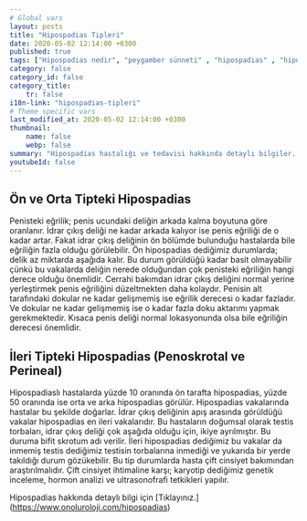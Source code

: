 ```yaml
---
# Global vars
layout: posts
title: "Hipospadias Tipleri"
date: 2020-05-02 12:14:00 +0300
published: true
tags: ["Hipospadias nedir", "peygamber sünneti" , "hipospadias" , "hipospadiasta eğrilik" , "hipospadias teşhis" , "hipospadias sünnet" , "hipospadias tip" , "hipospadias ameliyatı" , "hipospadias belirti" , "hipospadias tedavi" , "hipospadias çözüm" , "hipospadias sakatı" , "hipospadias sakatı ameliyatı" , "başarısız hipospadias ameliyatı" , "peygamber sünneti ameliyatı" , "peygamber sünneti tedavi" , "ileri hipospadias" ]
category: false
category_id: false
category_title:
    tr: false
i18n-link: "hipospadias-tipleri"
# Theme specific vars
last_modified_at: 2020-05-02 12:14:00 +0300
thumbnail:
    name: false
    webp: false
summary: "Hipospadias hastalığı ve tedavisi hakkında detaylı bilgiler... , Hipospadias nedir? ,  Hipospadias sakatı hastalarının tedavisi? , Hipospadias eğriliğinin sebebi, Hipospadias olmadığı halde peniste eğrilik olur mu? , Hipospadis teşhisi nasıl konur? , Hipospadiaslı çocuklar sünnet olmalı mı?, Hipospadias ameliyatı nasıl yapılır?"
youtubeId: false
---
```






## Ön ve Orta Tipteki Hipospadias

Penisteki eğrilik; penis ucundaki deliğin arkada kalma boyutuna göre oranlanır. İdrar çıkış deliği ne kadar arkada kalıyor ise penis eğriliği de o kadar artar. Fakat idrar çıkış deliğinin ön bölümde bulunduğu hastalarda bile eğriliğin fazla olduğu görülebilir. Ön hipospadias dediğimiz durumlarda; delik az miktarda aşağıda kalır. Bu durum görüldüğü kadar basit olmayabilir çünkü bu vakalarda deliğin nerede olduğundan çok penisteki eğriliğin hangi derece olduğu önemlidir. Cerrahi bakımdan idrar çıkış deliğini normal yerine yerleştirmek penis eğriliğini düzeltmekten daha kolaydır. Penisin alt tarafındaki dokular ne kadar gelişmemiş ise eğrilik derecesi o kadar fazladır. Ve dokular ne kadar gelişmemiş ise o kadar fazla doku aktarımı yapmak gerekmektedir. Kısaca penis deliği normal lokasyonunda olsa bile eğriliğin derecesi önemlidir.


## İleri Tipteki Hipospadias (Penoskrotal ve Perineal)

Hipospadiaslı hastalarda yüzde 10 oranında ön tarafta hipospadias, yüzde 50 oranında ise orta ve arka hipospadias görülür. Hipospadias vakalarında hastalar bu şekilde doğarlar. İdrar çıkış deliğinin apış arasında görüldüğü vakalar hipospadias en ileri vakalarıdır. Bu hastaların doğumsal olarak testis torbaları, idrar çıkış deliği çok aşağıda olduğu için, ikiye ayrılmıştır. Bu duruma bifit skrotum adı verilir. İleri hipospadias dediğimiz bu vakalar da inmemiş testis dediğimiz testisin torbalarına inmediği ve yukarıda bir yerde takıldığı durum gözükebilir. Bu tip durumlarda hasta çift cinsiyet bakımından araştırılmalıdır. Çift cinsiyet ihtimaline karşı; karyotip dediğimiz genetik inceleme, hormon analizi ve ultrasonofrafi tetkikleri yapılır.


Hipospadias hakkında detaylı bilgi için [Tıklayınız.] (https://www.onoluroloji.com/hipospadias)

